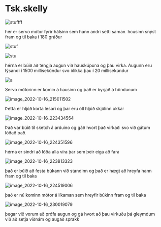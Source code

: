 # Tsk.skelly

![stuffff](https://user-images.githubusercontent.com/111759185/196055251-b8572d47-79cc-4274-a8ae-160ed281ae65.PNG)

hér er servo mótor fyrir hálsinn sem hann andri setti saman. housinn snýst fram og til baka í 180 gráður

![stuf](https://user-images.githubusercontent.com/111759185/196058378-713f04f4-7cfc-498a-bfe0-256bb385cb5b.PNG)

![stu](https://user-images.githubusercontent.com/111759185/196058463-d77ab816-bb49-4794-9d93-ecf5b8bfd5c9.PNG)

hérna er búið að tengja augun við hauskúpuna og þau virka. Augunn eru lýsandi í 1500 millisekúndur svo blikka þau í 20 millisekúndur

![a](https://user-images.githubusercontent.com/111759185/196059775-270d1606-8f30-4e93-ae8c-3a10bfa559cb.PNG)

Servo mótorinn er komin á hausinn og það er byrjað á höndunum

![image_2022-10-16_215011502](https://user-images.githubusercontent.com/111759185/196059921-2dbd146f-809e-4659-898a-e0a23ab2de14.png)

Þetta er hljóð korta lesari og þar eru öll hljóð skjölinn okkar

![image_2022-10-16_223434554](https://user-images.githubusercontent.com/111759185/196061661-13e1803c-7ec4-451d-9c4d-a47769887352.png)

Það var búið til sketch á arduino og gáð hvort það virkaði svo við gátum lóðað það.

![image_2022-10-16_224351596](https://user-images.githubusercontent.com/111759185/196061972-4cb45c16-4802-40f2-8c71-e58fb4187b1f.png)

hérna er sindri að lóða alla víra þar sem þeir eiga að fara

![image_2022-10-16_223813323](https://user-images.githubusercontent.com/111759185/196061789-5c87a775-5816-4e1e-a773-6887a0586365.png)

það er búið að festa búkann við standinn og það er hægt að hreyfa hann fram og til baka

![image_2022-10-16_224519006](https://user-images.githubusercontent.com/111759185/196062019-8a68bc63-f1ee-4753-b125-7d5e19790a10.png)

það er nú kominn mótor á líkaman sem hreyfir búkinn fram og til baka

![image_2022-10-16_230019079](https://user-images.githubusercontent.com/111759185/196062615-6c3ae307-2551-411f-9de3-843b2124e0c8.png)

þegar við vorum að prófa augun og gá hvort að þau virkuðu þá gleymdum við að setja viðnám og augað sprakk


